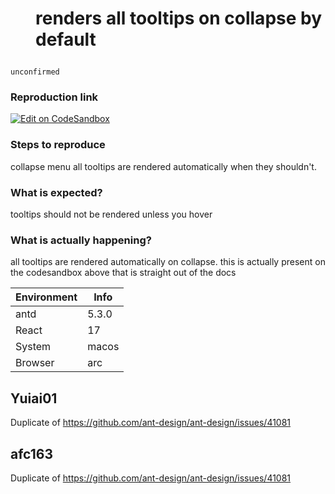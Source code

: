 # <Menu/> renders all tooltips on collapse by default

`unconfirmed`

### Reproduction link

[![Edit on CodeSandbox](https://codesandbox.io/static/img/play-codesandbox.svg)](https://codesandbox.io/s/3duopk?file=/demo.tsx:767-841)

### Steps to reproduce

collapse menu
all tooltips are rendered automatically when they shouldn't.

### What is expected?

tooltips should not be rendered unless you hover

### What is actually happening?

all tooltips are rendered automatically on collapse. this is actually present on the codesandbox above that is straight out of the docs

| Environment | Info  |
| ----------- | ----- |
| antd        | 5.3.0 |
| React       | 17    |
| System      | macos |
| Browser     | arc   |

<!-- generated by ant-design-issue-helper. DO NOT REMOVE -->

## Yuiai01

Duplicate of https://github.com/ant-design/ant-design/issues/41081

## afc163

Duplicate of https://github.com/ant-design/ant-design/issues/41081
